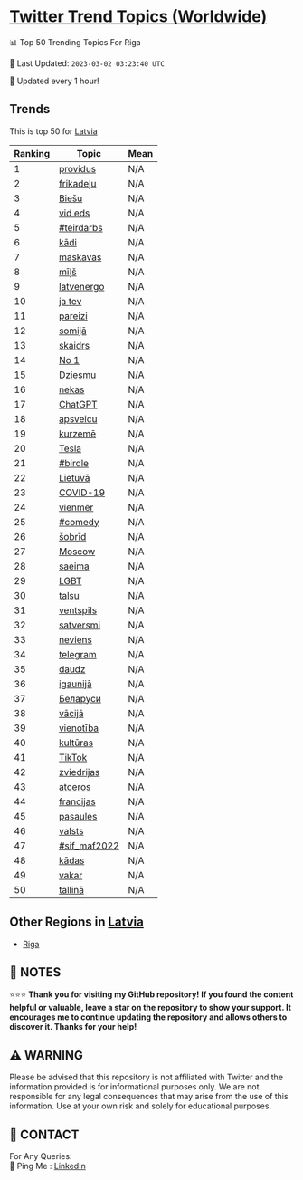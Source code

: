 [Twitter Trend Topics (Worldwide)](https://github.com/ErcinDedeoglu/Twitter-Trend-Topics)
==========


📊 Top 50 Trending Topics For Riga

📆 Last Updated: `2023-03-02 03:23:40 UTC`

🔧 Updated every 1 hour!


## Trends

This is top 50 for [Latvia](</Latvia>)

| Ranking | Topic | Mean |
| ------- | ------------ | ------------ |
| 1 | [providus](http://twitter.com/search?q=providus) | N/A |
| 2 | [frikadeļu](http://twitter.com/search?q=frikade%c4%bcu) | N/A |
| 3 | [Biešu](http://twitter.com/search?q=Bie%c5%a1u) | N/A |
| 4 | [vid eds](http://twitter.com/search?q=vid+eds) | N/A |
| 5 | [#teirdarbs](http://twitter.com/search?q=%23teirdarbs) | N/A |
| 6 | [kādi](http://twitter.com/search?q=k%c4%81di) | N/A |
| 7 | [maskavas](http://twitter.com/search?q=maskavas) | N/A |
| 8 | [mīļš](http://twitter.com/search?q=m%c4%ab%c4%bc%c5%a1) | N/A |
| 9 | [latvenergo](http://twitter.com/search?q=latvenergo) | N/A |
| 10 | [ja tev](http://twitter.com/search?q=ja+tev) | N/A |
| 11 | [pareizi](http://twitter.com/search?q=pareizi) | N/A |
| 12 | [somijā](http://twitter.com/search?q=somij%c4%81) | N/A |
| 13 | [skaidrs](http://twitter.com/search?q=skaidrs) | N/A |
| 14 | [No 1](http://twitter.com/search?q=No+1) | N/A |
| 15 | [Dziesmu](http://twitter.com/search?q=Dziesmu) | N/A |
| 16 | [nekas](http://twitter.com/search?q=nekas) | N/A |
| 17 | [ChatGPT](http://twitter.com/search?q=ChatGPT) | N/A |
| 18 | [apsveicu](http://twitter.com/search?q=apsveicu) | N/A |
| 19 | [kurzemē](http://twitter.com/search?q=kurzem%c4%93) | N/A |
| 20 | [Tesla](http://twitter.com/search?q=Tesla) | N/A |
| 21 | [#birdle](http://twitter.com/search?q=%23birdle) | N/A |
| 22 | [Lietuvā](http://twitter.com/search?q=Lietuv%c4%81) | N/A |
| 23 | [COVID-19](http://twitter.com/search?q=COVID-19) | N/A |
| 24 | [vienmēr](http://twitter.com/search?q=vienm%c4%93r) | N/A |
| 25 | [#comedy](http://twitter.com/search?q=%23comedy) | N/A |
| 26 | [šobrīd](http://twitter.com/search?q=%c5%a1obr%c4%abd) | N/A |
| 27 | [Moscow](http://twitter.com/search?q=Moscow) | N/A |
| 28 | [saeima](http://twitter.com/search?q=saeima) | N/A |
| 29 | [LGBT](http://twitter.com/search?q=LGBT) | N/A |
| 30 | [talsu](http://twitter.com/search?q=talsu) | N/A |
| 31 | [ventspils](http://twitter.com/search?q=ventspils) | N/A |
| 32 | [satversmi](http://twitter.com/search?q=satversmi) | N/A |
| 33 | [neviens](http://twitter.com/search?q=neviens) | N/A |
| 34 | [telegram](http://twitter.com/search?q=telegram) | N/A |
| 35 | [daudz](http://twitter.com/search?q=daudz) | N/A |
| 36 | [igaunijā](http://twitter.com/search?q=igaunij%c4%81) | N/A |
| 37 | [Беларуси](http://twitter.com/search?q=%d0%91%d0%b5%d0%bb%d0%b0%d1%80%d1%83%d1%81%d0%b8) | N/A |
| 38 | [vācijā](http://twitter.com/search?q=v%c4%81cij%c4%81) | N/A |
| 39 | [vienotība](http://twitter.com/search?q=vienot%c4%abba) | N/A |
| 40 | [kultūras](http://twitter.com/search?q=kult%c5%abras) | N/A |
| 41 | [TikTok](http://twitter.com/search?q=TikTok) | N/A |
| 42 | [zviedrijas](http://twitter.com/search?q=zviedrijas) | N/A |
| 43 | [atceros](http://twitter.com/search?q=atceros) | N/A |
| 44 | [francijas](http://twitter.com/search?q=francijas) | N/A |
| 45 | [pasaules](http://twitter.com/search?q=pasaules) | N/A |
| 46 | [valsts](http://twitter.com/search?q=valsts) | N/A |
| 47 | [#sif_maf2022](http://twitter.com/search?q=%23sif_maf2022) | N/A |
| 48 | [kādas](http://twitter.com/search?q=k%c4%81das) | N/A |
| 49 | [vakar](http://twitter.com/search?q=vakar) | N/A |
| 50 | [tallinā](http://twitter.com/search?q=tallin%c4%81) | N/A |



## Other Regions in [Latvia](</Latvia>)

* [Riga](</Latvia/Riga.md>)



## 📝 NOTES

⭐⭐⭐ **Thank you for visiting my GitHub repository! If you found the content helpful or valuable, leave a star on the repository to show your support. It encourages me to continue updating the repository and allows others to discover it. Thanks for your help!**


## ⚠️ WARNING

Please be advised that this repository is not affiliated with Twitter and the information provided is for informational purposes only. We are not responsible for any legal consequences that may arise from the use of this information. Use at your own risk and solely for educational purposes.


## 📨 CONTACT

 For Any Queries:  
            🏓 Ping Me : [LinkedIn](https://www.linkedin.com/in/ercindedeoglu/)
